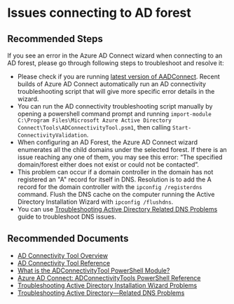 <properties
    pageTitle="Issues Connecting to AD Forest"
    description="Issues Connecting to AD Forest"
    service="microsoft.activedirectory"
    resource="activedirectory"
    authors="darora10"
    ms.author="deepakar"
    displayOrder=""
    selfHelpType="generic"
    supportTopicIds="32629771"
    resourceTags=""
    productPesIds="16666"
    cloudEnvironments="public, Fairfax, Mooncake"
    	articleId="698a67db-ddf0-42fc-bc61-2d52fd4d278a"
	ownershipId="AzureIdentity_AzureActiveDirectoryConnect"
/>

# Issues connecting to AD forest

## **Recommended Steps**

If you see an error in the Azure AD Connect wizard when connecting to an AD forest, please go through following steps to troubleshoot and resolve it:

* Please check if you are running [latest version of AADConnect](https://docs.microsoft.com/azure/active-directory/hybrid/reference-connect-version-history). Recent builds of Azure AD Connect automatically run an AD connectivity troubleshooting script that will give more specific error details in the wizard. 
* You can run the AD connectivity troubleshooting script manually by opening a powershell command prompt and running `import-module C:\Program Files\Microsoft Azure Active Directory Connect\Tools\ADConnectivityTool.psm1`, then calling `Start-ConnectivityValidation`. 
* When configuring an AD Forest, the Azure AD Connect wizard enumerates all the child domains under the selected forest. If there is an issue reaching any one of them, you may see this error: “The specified domain/forest either does not exist or could not be contacted”. 
* This problem can occur if a domain controller in the domain has not registered an "A" record for itself in DNS. Resolution is to add the A record for the domain controller with the `ipconfig /registerdns` command. Flush the DNS cache on the computer running the Active Directory Installation Wizard with `ipconfig /flushdns`.
* You can use [Troubleshooting Active Directory Related DNS Problems](https://docs.microsoft.com/previous-versions/windows/it-pro/windows-2000-server/bb727055%28v%3dtechnet.10%29) guide to troubleshoot DNS issues.

## **Recommended Documents**

* [AD Connectivity Tool Overview](https://docs.microsoft.com/azure/active-directory/hybrid/how-to-connect-adconnectivitytools)
* [AD Connectivity Tool Reference](https://docs.microsoft.com/azure/active-directory/hybrid/reference-connect-adconnectivitytools)
* [What is the ADConnectivityTool PowerShell Module?](https://docs.microsoft.com/azure/active-directory/hybrid/how-to-connect-adconnectivitytools)
* [Azure AD Connect: ADConnectivityTools PowerShell Reference](https://docs.microsoft.com/azure/active-directory/hybrid/reference-connect-adconnectivitytools)
* [Troubleshooting Active Directory Installation Wizard Problems](https://docs.microsoft.com/previous-versions/windows/it-pro/windows-2000-server/bb727058%28v%3dtechnet.10%29)
* [Troubleshooting Active Directory—Related DNS Problems](https://docs.microsoft.com/previous-versions/windows/it-pro/windows-2000-server/bb727055%28v%3dtechnet.10%29)
